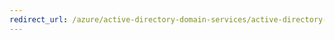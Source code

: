 ```yaml
---
redirect_url: /azure/active-directory-domain-services/active-directory-ds-getting-started-create-group
---
```

